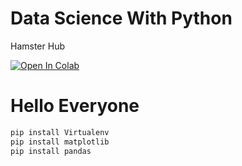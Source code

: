# Data Science With Python
 Hamster Hub

 [![Open In Colab](https://colab.research.google.com/assets/colab-badge.svg)](https://colab.research.google.com/drive/1GbUNKg9sWo5t6Rnq3xtLNyDXxW_3nn_B?usp=sharing)

 # Hello Everyone

 ```py
pip install Virtualenv
pip install matplotlib
pip install pandas
```
